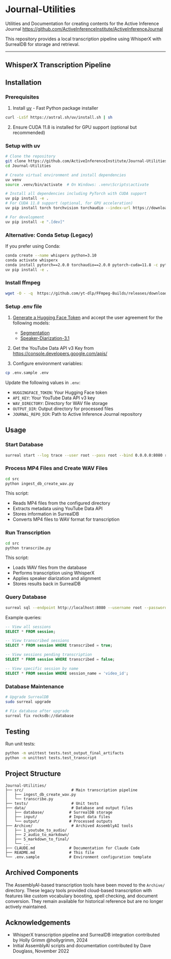 # Journal-Utilities
Utilities and Documentation for creating contents for the Active Inference Journal
https://github.com/ActiveInferenceInstitute/ActiveInferenceJournal

This repository provides a local transcription pipeline using WhisperX with SurrealDB for storage and retrieval.

---
## WhisperX Transcription Pipeline

## Installation

### Prerequisites

1. Install [uv](https://github.com/astral-sh/uv) - Fast Python package installer
```bash
curl -LsSf https://astral.sh/uv/install.sh | sh
```

2. Ensure CUDA 11.8 is installed for GPU support (optional but recommended)

### Setup with uv

```bash
# Clone the repository
git clone https://github.com/ActiveInferenceInstitute/Journal-Utilities.git
cd Journal-Utilities

# Create virtual environment and install dependencies
uv venv
source .venv/bin/activate  # On Windows: .venv\Scripts\activate

# Install all dependencies including PyTorch with CUDA support
uv pip install -e .
# For CUDA 11.8 support (optional, for GPU acceleration)
uv pip install torch torchvision torchaudio --index-url https://download.pytorch.org/whl/cu118

# For development
uv pip install -e ".[dev]"
```

### Alternative: Conda Setup (Legacy)

If you prefer using Conda:
```bash
conda create --name whisperx python=3.10
conda activate whisperx
conda install pytorch==2.0.0 torchaudio==2.0.0 pytorch-cuda=11.8 -c pytorch -c nvidia
uv pip install -e .
```

### Install ffmpeg
```bash
wget -O - -q  https://github.com/yt-dlp/FFmpeg-Builds/releases/download/latest/ffmpeg-master-latest-linux64-gpl.tar.xz | xz -qdc| tar -x
```

### Setup .env file

1. [Generate a Hugging Face Token](https://huggingface.co/settings/tokens) and accept the user agreement for the following models:
   - [Segmentation](https://huggingface.co/pyannote/segmentation-3.0)
   - [Speaker-Diarization-3.1](https://huggingface.co/pyannote/speaker-diarization-3.1)

2. Get the YouTube Data API v3 Key from https://console.developers.google.com/apis/

3. Configure environment variables:
```bash
cp .env.sample .env
```

Update the following values in `.env`:
- `HUGGINGFACE_TOKEN`: Your Hugging Face token
- `API_KEY`: Your YouTube Data API v3 key
- `WAV_DIRECTORY`: Directory for WAV file storage
- `OUTPUT_DIR`: Output directory for processed files
- `JOURNAL_REPO_DIR`: Path to Active Inference Journal repository

## Usage

### Start Database
```bash
surreal start --log trace --user root --pass root --bind 0.0.0.0:8080 rocksdb:///mnt/md0/projects/Journal-Utilities/data/database
```

### Process MP4 Files and Create WAV Files
```bash
cd src
python ingest_db_create_wav.py
```
This script:
- Reads MP4 files from the configured directory
- Extracts metadata using YouTube Data API
- Stores information in SurrealDB
- Converts MP4 files to WAV format for transcription

### Run Transcription
```bash
cd src
python transcribe.py
```
This script:
- Loads WAV files from the database
- Performs transcription using WhisperX
- Applies speaker diarization and alignment
- Stores results back in SurrealDB

### Query Database
```bash
surreal sql --endpoint http://localhost:8080 --username root --password root --namespace actinf --database actinf
```

Example queries:
```sql
-- View all sessions
SELECT * FROM session;

-- View transcribed sessions
SELECT * FROM session WHERE transcribed = true;

-- View sessions pending transcription
SELECT * FROM session WHERE transcribed = false;

-- View specific session by name
SELECT * FROM session WHERE session_name = 'video_id';
```

### Database Maintenance
```bash
# Upgrade SurrealDB
sudo surreal upgrade

# Fix database after upgrade
surreal fix rocksdb://database
```

## Testing

Run unit tests:
```bash
python -m unittest tests.test_output_final_artifacts
python -m unittest tests.test_transcript
```

## Project Structure

```
Journal-Utilities/
├── src/                     # Main transcription pipeline
│   ├── ingest_db_create_wav.py
│   └── transcribe.py
├── tests/                   # Unit tests
├── data/                    # Database and output files
│   ├── database/           # SurrealDB storage
│   ├── input/              # Input data files
│   └── output/             # Processed outputs
├── Archive/                 # Archived AssemblyAI tools
│   ├── 1_youtube_to_audio/
│   ├── 2_audio_to_markdown/
│   ├── 5_markdown_to_final/
│   └── ...
├── CLAUDE.md               # Documentation for Claude Code
├── README.md               # This file
└── .env.sample             # Environment configuration template
```

## Archived Components

The AssemblyAI-based transcription tools have been moved to the `Archive/` directory. These legacy tools provided cloud-based transcription with features like custom vocabulary boosting, spell checking, and document conversion. They remain available for historical reference but are no longer actively maintained.

## Acknowledgements

- WhisperX transcription pipeline and SurrealDB integration contributed by Holly Grimm @hollygrimm, 2024
- Initial AssemblyAI scripts and documentation contributed by Dave Douglass, November 2022


